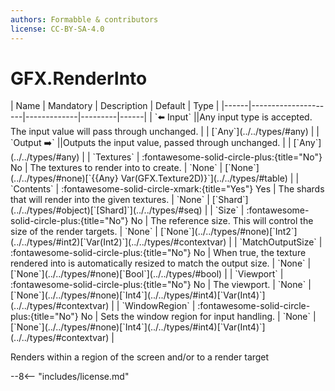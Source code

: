 ```yaml
---
authors: Formabble & contributors
license: CC-BY-SA-4.0
---
```



# GFX.RenderInto

<div class="sh-parameters" markdown="1">
| Name | Mandatory | Description | Default | Type |
|------|---------------------|-------------|---------|------|
| `⬅️ Input` ||Any input type is accepted. The input value will pass through unchanged. | | [`Any`](../../types/#any) |
| `Output ➡️` ||Outputs the input value, passed through unchanged. | | [`Any`](../../types/#any) |
| `Textures` | :fontawesome-solid-circle-plus:{title="No"} No  | The textures to render into to create. | `None` | [`None`](../../types/#none)[`{{Any} Var(GFX.Texture2D)}`](../../types/#table) |
| `Contents` | :fontawesome-solid-circle-xmark:{title="Yes"} Yes  | The shards that will render into the given textures. | `None` | [`Shard`](../../types/#object)[`[Shard]`](../../types/#seq) |
| `Size` | :fontawesome-solid-circle-plus:{title="No"} No  | The reference size. This will control the size of the render targets. | `None` | [`None`](../../types/#none)[`Int2`](../../types/#int2)[`Var(Int2)`](../../types/#contextvar) |
| `MatchOutputSize` | :fontawesome-solid-circle-plus:{title="No"} No  | When true, the texture rendered into is automatically resized to match the output size. | `None` | [`None`](../../types/#none)[`Bool`](../../types/#bool) |
| `Viewport` | :fontawesome-solid-circle-plus:{title="No"} No  | The viewport. | `None` | [`None`](../../types/#none)[`Int4`](../../types/#int4)[`Var(Int4)`](../../types/#contextvar) |
| `WindowRegion` | :fontawesome-solid-circle-plus:{title="No"} No  | Sets the window region for input handling. | `None` | [`None`](../../types/#none)[`Int4`](../../types/#int4)[`Var(Int4)`](../../types/#contextvar) |

</div>

Renders within a region of the screen and/or to a render target

--8<-- "includes/license.md"

